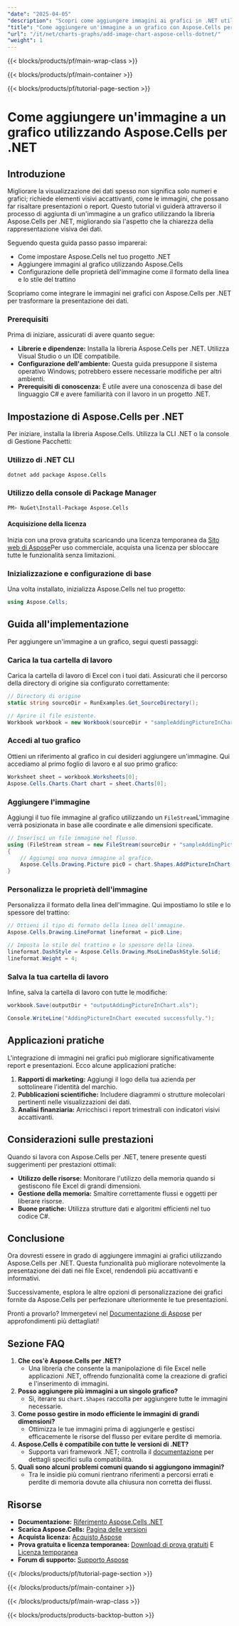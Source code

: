 ```yaml
---
"date": "2025-04-05"
"description": "Scopri come aggiungere immagini ai grafici in .NET utilizzando Aspose.Cells. Migliora le tue visualizzazioni dati con istruzioni dettagliate ed esempi di codice."
"title": "Come aggiungere un'immagine a un grafico con Aspose.Cells per .NET&#58; una guida passo passo"
"url": "/it/net/charts-graphs/add-image-chart-aspose-cells-dotnet/"
"weight": 1
---
```


{{< blocks/products/pf/main-wrap-class >}}

{{< blocks/products/pf/main-container >}}

{{< blocks/products/pf/tutorial-page-section >}}


# Come aggiungere un'immagine a un grafico utilizzando Aspose.Cells per .NET

## Introduzione

Migliorare la visualizzazione dei dati spesso non significa solo numeri e grafici; richiede elementi visivi accattivanti, come le immagini, che possano far risaltare presentazioni o report. Questo tutorial vi guiderà attraverso il processo di aggiunta di un'immagine a un grafico utilizzando la libreria Aspose.Cells per .NET, migliorando sia l'aspetto che la chiarezza della rappresentazione visiva dei dati.

Seguendo questa guida passo passo imparerai:
- Come impostare Aspose.Cells nel tuo progetto .NET
- Aggiungere immagini al grafico utilizzando Aspose.Cells
- Configurazione delle proprietà dell'immagine come il formato della linea e lo stile del trattino

Scopriamo come integrare le immagini nei grafici con Aspose.Cells per .NET per trasformare la presentazione dei dati.

### Prerequisiti

Prima di iniziare, assicurati di avere quanto segue:

- **Librerie e dipendenze:** Installa la libreria Aspose.Cells per .NET. Utilizza Visual Studio o un IDE compatibile.
- **Configurazione dell'ambiente:** Questa guida presuppone il sistema operativo Windows; potrebbero essere necessarie modifiche per altri ambienti.
- **Prerequisiti di conoscenza:** È utile avere una conoscenza di base del linguaggio C# e avere familiarità con il lavoro in un progetto .NET.

## Impostazione di Aspose.Cells per .NET

Per iniziare, installa la libreria Aspose.Cells. Utilizza la CLI .NET o la console di Gestione Pacchetti:

### Utilizzo di .NET CLI
```bash
dotnet add package Aspose.Cells
```

### Utilizzo della console di Package Manager
```bash
PM> NuGet\Install-Package Aspose.Cells
```

#### Acquisizione della licenza
Inizia con una prova gratuita scaricando una licenza temporanea da [Sito web di Aspose](https://purchase.aspose.com/temporary-license/)Per uso commerciale, acquista una licenza per sbloccare tutte le funzionalità senza limitazioni.

### Inizializzazione e configurazione di base

Una volta installato, inizializza Aspose.Cells nel tuo progetto:
```csharp
using Aspose.Cells;
```

## Guida all'implementazione

Per aggiungere un'immagine a un grafico, segui questi passaggi:

### Carica la tua cartella di lavoro
Carica la cartella di lavoro di Excel con i tuoi dati. Assicurati che il percorso della directory di origine sia configurato correttamente:
```csharp
// Directory di origine
static string sourceDir = RunExamples.Get_SourceDirectory();

// Aprire il file esistente.
Workbook workbook = new Workbook(sourceDir + "sampleAddingPictureInChart.xls");
```

### Accedi al tuo grafico
Ottieni un riferimento al grafico in cui desideri aggiungere un'immagine. Qui accediamo al primo foglio di lavoro e al suo primo grafico:
```csharp
Worksheet sheet = workbook.Worksheets[0];
Aspose.Cells.Charts.Chart chart = sheet.Charts[0];
```

### Aggiungere l'immagine
Aggiungi il tuo file immagine al grafico utilizzando un `FileStream`L'immagine verrà posizionata in base alle coordinate e alle dimensioni specificate.
```csharp
// Inserisci un file immagine nel flusso.
using (FileStream stream = new FileStream(sourceDir + "sampleAddingPictureInChart.png", FileMode.Open, FileAccess.Read))
{
    // Aggiungi una nuova immagine al grafico.
    Aspose.Cells.Drawing.Picture pic0 = chart.Shapes.AddPictureInChart(50, 50, stream, 200, 200);
}
```

### Personalizza le proprietà dell'immagine
Personalizza il formato della linea dell'immagine. Qui impostiamo lo stile e lo spessore del trattino:
```csharp
// Ottieni il tipo di formato della linea dell'immagine.
Aspose.Cells.Drawing.LineFormat lineformat = pic0.Line;

// Imposta lo stile del trattino e lo spessore della linea.
lineformat.DashStyle = Aspose.Cells.Drawing.MsoLineDashStyle.Solid;
lineformat.Weight = 4;
```

### Salva la tua cartella di lavoro
Infine, salva la cartella di lavoro con tutte le modifiche:
```csharp
workbook.Save(outputDir + "outputAddingPictureInChart.xls");

Console.WriteLine("AddingPictureInChart executed successfully.");
```

## Applicazioni pratiche

L'integrazione di immagini nei grafici può migliorare significativamente report e presentazioni. Ecco alcune applicazioni pratiche:
1. **Rapporti di marketing:** Aggiungi il logo della tua azienda per sottolineare l'identità del marchio.
2. **Pubblicazioni scientifiche:** Includere diagrammi o strutture molecolari pertinenti nelle visualizzazioni dei dati.
3. **Analisi finanziaria:** Arricchisci i report trimestrali con indicatori visivi accattivanti.

## Considerazioni sulle prestazioni

Quando si lavora con Aspose.Cells per .NET, tenere presente questi suggerimenti per prestazioni ottimali:
- **Utilizzo delle risorse:** Monitorare l'utilizzo della memoria quando si gestiscono file Excel di grandi dimensioni.
- **Gestione della memoria:** Smaltire correttamente flussi e oggetti per liberare risorse.
- **Buone pratiche:** Utilizza strutture dati e algoritmi efficienti nel tuo codice C#.

## Conclusione

Ora dovresti essere in grado di aggiungere immagini ai grafici utilizzando Aspose.Cells per .NET. Questa funzionalità può migliorare notevolmente la presentazione dei dati nei file Excel, rendendoli più accattivanti e informativi.

Successivamente, esplora le altre opzioni di personalizzazione dei grafici fornite da Aspose.Cells per perfezionare ulteriormente le tue presentazioni.

Pronti a provarlo? Immergetevi nel [Documentazione di Aspose](https://reference.aspose.com/cells/net/) per approfondimenti più dettagliati!

## Sezione FAQ
1. **Che cos'è Aspose.Cells per .NET?**
   - Una libreria che consente la manipolazione di file Excel nelle applicazioni .NET, offrendo funzionalità come la creazione di grafici e l'inserimento di immagini.
2. **Posso aggiungere più immagini a un singolo grafico?**
   - Sì, iterare su `chart.Shapes` raccolta per aggiungere tutte le immagini necessarie.
3. **Come posso gestire in modo efficiente le immagini di grandi dimensioni?**
   - Ottimizza le tue immagini prima di aggiungerle e gestisci efficacemente le risorse del flusso per evitare perdite di memoria.
4. **Aspose.Cells è compatibile con tutte le versioni di .NET?**
   - Supporta vari framework .NET; controlla il [documentazione](https://reference.aspose.com/cells/net/) per dettagli specifici sulla compatibilità.
5. **Quali sono alcuni problemi comuni quando si aggiungono immagini?**
   - Tra le insidie più comuni rientrano riferimenti a percorsi errati e perdite di memoria dovute alla chiusura non corretta dei flussi.

## Risorse
- **Documentazione:** [Riferimento Aspose.Cells .NET](https://reference.aspose.com/cells/net/)
- **Scarica Aspose.Cells:** [Pagina delle versioni](https://releases.aspose.com/cells/net/)
- **Acquista licenza:** [Acquisto Aspose](https://purchase.aspose.com/buy)
- **Prova gratuita e licenza temporanea:** [Download di prova gratuiti](https://releases.aspose.com/cells/net/) E [Licenza temporanea](https://purchase.aspose.com/temporary-license/)
- **Forum di supporto:** [Supporto Aspose](https://forum.aspose.com/c/cells/9)


{{< /blocks/products/pf/tutorial-page-section >}}

{{< /blocks/products/pf/main-container >}}

{{< /blocks/products/pf/main-wrap-class >}}

{{< blocks/products/products-backtop-button >}}